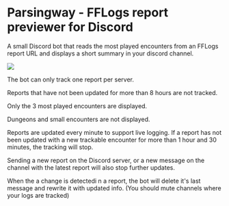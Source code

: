 # Parsingway - FFLogs report previewer for Discord

A small Discord bot that reads the most played encounters from an FFLogs report URL and displays a short summary in your discord channel.

<img src="https://i.imgur.com/yzHHSGa.png">

The bot can only track one report per server.

Reports that have not been updated for more than 8 hours are not tracked.

Only the 3 most played encounters are displayed.

Dungeons and small encounters are not displayed. 

Reports are updated every minute to support live logging. If a report has not been updated with a new trackable encounter for more than 1 hour and 30 minutes, the tracking will stop.

Sending a new report on the Discord server, or a new message on the channel with the latest report will also stop further updates.

When the a change is detectedi n a report, the bot will delete it's last message and rewrite it with updated info. (You should mute channels where your logs are tracked)
